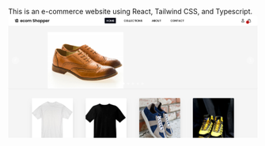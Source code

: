 This is an e-commerce website using React, Tailwind CSS, and Typescript.
![image alt](./Screenshot.png)
